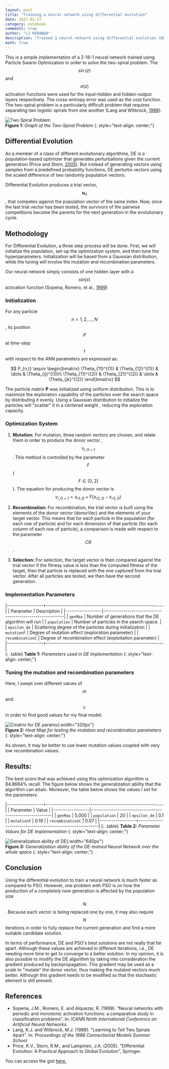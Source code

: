 ```yaml
---
layout: post
title: "Training a neural network using differential evolution"
date: 2017-01-17
category: notebook
comments: true
author: "LJ MIRANDA"
description: "Trained a neural network using differential evolution (DE) to solve the two-spiral problem"
math: true
---
```


This is a simple implementation of a 2-16-1 neural network trained using
Particle Swarm Optimization in order to solve the two-spiral problem. The
$$\sin(z)$$ and $$\sigma(z)$$ activation functions were used for the
input-hidden and hidden-output layers respectively. The cross-entropy error was
used as the cost function. The two-spiral problem is a particularly difficult
problem that requires separating two logistic spirals from one another (Lang
and Witbrock, [1998](#lang1998learning)).

![Two Spiral Problem](http://i.imgur.com/AB14SHCl.png)  
__Figure 1:__ _Graph of the Two-Spiral Problem_
{: style="text-align: center;"}

## Differential Evolution
As a member of a class of different evolutionary algorithms, DE is a
population-based optimizer that generates perturbations given the current
generation (Price and Storn, [2005](#price2005differential)). But instead of
generating vectors using samples from a predefined probability functions, DE
perturbs vectors using the scaled difference of two randomly population
vectors.

Differential Evolution produces a trial vector, $$\mathbf{u}_{0}$$, that
competes against the population vector of the same index. Now, once the last
trial vector has been tested, the survivors of the pairwise competitions
become the parents for the next generation in the evolutionary cycle.

## Methodology
For Differential Evolution, a three step process will be done. First, we will
initialize the population, set-up the optimization system, and then tune the
hyperparameters. Initialization will be based from a Gaussian distribution,
while the tuning will involve the mutation and recombination parameters.

Our neural network simply consists of one hidden layer with a $$sin(x)$$
activation function (Sopena, Romero, et al.,
[1999](#sopena1999neural))

### Initialization
For any particle $$n = 1,2, \dots , N$$, its position $$P$$ at time-step
$$t$$ with respect to the ANN parameters are expressed as:

$$
P_{n,t} \equiv \begin{bmatrix}
\Theta_{11}^{(1)} & \Theta_{12}^{(1)} & \dots & \Theta_{ij}^{(1)}\\
\Theta_{11}^{(2)} & \Theta_{21}^{(2)} & \dots & \Theta_{jk}^{(2)}
\end{bmatrix}
$$

The particle matrix __P__ was initialized using uniform distribution. This is
to maximize the exploration capability of the particles over the search space
by distributing it evenly. Using a Gaussian distribution to initialize the
particles will "scatter" it in a centered weight , reducing the exploration
capacity.

### Optimization System  
1. __Mutation:__ For mutation, three random vectors are chosen, and relate
them in order to produce the donor vector ,$$v_{i,G+1}$$. This method is
controlled by the parameter $$F$$ ($$F \in [0,2]$$). The equation for
producing the donor vector is $$v_{i,G+1} = x_{r1,G} + F (x_{r2,G} -
x_{r3,G})$$

2. __Recombination:__ For recombination, the trial vector is built using the
elements of the donor vector (donorVec) and the elements of your target
vector. This means that for each particle in the population (for each row of
particle) and for each dimension of that particle (for each column of each
row of particle), a comparison is made with respect to the parameter $$CR$$.

3. __Selection:__ For selection, the target vector is then compared against
the trial vector if the fitness value is less than the computed fitness of
the target, then that particle is replaced with the one captured from the
trial vector. After all particles are tested, we then have the second
generation.

### Implementation Parameters  

|------------------+----------------------------------------------------------|
| Parameter        | Description                                              |
|------------------|----------------------------------------------------------|
| `genMax`         | Number of generations that the DE algorithm will run     |
| `population`     | Number of particles in the search space.                 |
| `epsilon_de`     | Scattering degree of the particles during initialization |
| `mutationF`      | Degree of mutation effect (exploration parameter)        |
| `recombinationC` | Degree of recombination effect (exploitation parameter)  |
|------------------+----------------------------------------------------------|  
{: .table}
__Table 1:__ _Parameters used in DE Implementation_
{: style="text-align: center;"}


### Tuning the mutation and recombination parameters
Here, I swept over different values of $$m$$ and $$c$$ in order to find good
values for my final model.

![Cmatrix for DE params](/assets/png/nn/cmatrix2.png){:width="320px"}       
__Figure 2:__ _Heat Map for testing the mutation and recombination parameters_
{: style="text-align: center;"}

As shown, it may be better to use lower mutation values coupled with very low
recombination values.


## Results:
The best score that was achieved using this optimization algorithm is
84.8684% recall. The figure below shows the generalization ability that the
algorithm can attain. Moreover, the table below shows the values I set for
the parameters.

|------------------+----------------------------------------------------------|
| Parameter        | Value                                                    |
|------------------|----------------------------------------------------------|
| `genMax`         | 5,000                                                    |
| `population`     | 20                                                       |
| `epsilon_de`     | 0.1                                                      |
| `mutationF`      | 0.19                                                     |
| `recombinationC` | 0.07                                                     |
|------------------+----------------------------------------------------------|
{: .table}
__Table 2:__ _Parameter Values for DE Implementation_
{: style="text-align: center;"}

![Generalization ability of DE](http://i.imgur.com/oEHj0Dhl.png){:width="640px"}  
__Figure 3:__ _Generalization ability of the DE-trained Neural Network over the whole space_
{: style="text-align: center;"}


## Conclusion
Using the differential evolution to train a neural network is much faster as
compared to PSO. However, one problem with PSO is on how the production of a
_completely new_ generation is affected by the population size $$N$$. Because
each vector is being replaced one by one, it may also require $$N$$
iterations in order to fully replace the current generation and find a more
suitable candidate solution.

In terms of performance, DE and PSO's best solutions are not really that far
apart. Although these values are achieved in different iterations, i.e., DE
needing more time to get to converge to a better solution. In my opinion, it
is also possible to modify the DE algorithm by taking into consideration the
gradient produced by backpropagation. This gradient may be used as a scale to
"mutate" the donor vector, thus making the mutated vectors much better.
Although this gradient needs to be modified so that the stochastic element is
still present.

## References
- <a id="sopena1999neural">Sopena, J.M., Romero, E. and Alquezar, R.</a>
  (1999). “Neural networks with periodic and monotonic activation functions: a
  comparative study in classification problems”. In: *ICANN Ninth International Conference on Artificial Neural Networks*.
- <a id="lang1998learning">Lang, K.J. and Witbrock, M.J.</a> (1988).
  "Learning to Tell Two Spirals Apart". In: *Proceedings of the 1988
  Connectionist Models Summer School*
- <a id="price2005differential">Price, K.V., Storn, R.M., and Lampinen,
  J.A.</a> (2005). "Differential Evolution: A Practical Approach to Global
  Evolution", Springer.

You can access the gist [here.](https://gist.github.com/ljvmiranda921/53939299b9e67f0df082e0127c7f229d)
